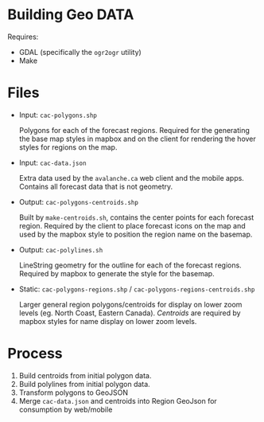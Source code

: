 # Building Geo DATA

Requires: 
 * GDAL (specifically the `ogr2ogr` utility)
 * Make


# Files


* Input: `cac-polygons.shp`
  
  Polygons for each of the forecast regions. Required for the generating the
  base map styles in mapbox and on the client for rendering the hover styles for
  regions on the map.

* Input: `cac-data.json`
  
  Extra data used by the `avalanche.ca` web client and the mobile apps.
  Contains all forecast data that is not geometry.

* Output: `cac-polygons-centroids.shp`

  Built by `make-centroids.sh`, contains the center points for each forecast
  region. Required by the client to place forecast icons on the map and used by
  the mapbox style to position the region name on the basemap.

* Output: `cac-polylines.sh`

  LineString geometry for the outline for each of the forecast regions.
  Required by mapbox to generate the style for the basemap.

* Static: `cac-polygons-regions.shp` / `cac-polygons-regions-centroids.shp`

  Larger general region polygons/centroids for display on lower zoom levels
  (eg. North Coast, Eastern Canada). *Centroids* are required by mapbox styles
  for name display on lower zoom levels.


# Process

1. Build centroids from initial polygon data.
2. Build polylines from initial polygon data.
3. Transform polygons to GeoJSON
4. Merge `cac-data.json` and centroids into Region GeoJson for consumption by
   web/mobile 
